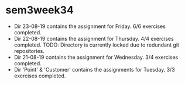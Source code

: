 # sem3week34

* Dir 23-08-19 contains the assignment for Friday. 6/6 exercises completed.
* Dir 22-08-19 contains the assignment for Thursday. 4/4 exercises completed. TODO: Directory is currently locked due to redundant git repositories.
* Dir 21-08-19 contains the assignment for Wednesday. 3/4 exercises completed.  
* Dir 'Point' & 'Customer' contains the assignments for Tuesday. 3/3 exercises completed.
